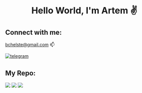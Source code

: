 <h1 align="center">Hello World, I'm Artem ✌️</h1>
<!--
<h3 align="center">BMSTU graduate and École 42 student, from Russia 🇷🇺</h3>
-->

## Connect with me:

<a align="left"> bchelste@gmail.com 📫</a>
 
<div align="left">
<a href="https://t.me/o_zdorova/" target="_blank">
<img src=https://img.shields.io/badge/telegram-%2324292e.svg?&style=for-the-badge&logo=telegram&logoColor=white alt=telegram style="margin-bottom: 5px;" />
</a>
</div> 



## My Repo:
![](http://github-profile-summary-cards.vercel.app/api/cards/profile-details?username=bchelste&theme=nord_bright)
![](http://github-profile-summary-cards.vercel.app/api/cards/repos-per-language?username=bchelste&theme=nord_bright)
![](http://github-profile-summary-cards.vercel.app/api/cards/most-commit-language?username=bchelste&theme=nord_bright)



<!--
**bchelste/bchelste** is a ✨ _special_ ✨ repository because its `README.md` (this file) appears on your GitHub profile.

Here are some ideas to get you started:

- 🔭 I’m currently working on ...
- 🌱 I’m currently learning Swift and C++
- 👯 I’m looking to collaborate on ...
- 🤔 I’m looking for help with ...
- 💬 Ask me about ...
- 📫 How to reach me: bchelste@gmail.com
- 😄 Pronouns: ...
- ⚡ Fun fact: ...
-->
